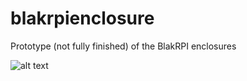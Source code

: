 # blakrpienclosure
Prototype (not fully finished) of the BlakRPI enclosures

![alt text](http://url/to/img.png)
